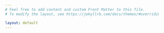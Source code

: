 ```yaml
---
# Feel free to add content and custom Front Matter to this file.
# To modify the layout, see https://jekyllrb.com/docs/themes/#overriding-theme-defaults

layout: default
---
```

<div id="mirador"></div>


<script>
var getvars = [];
window.location.href.replace(/[?&]+([^=&]+)=([^&]*)/gi, function(a, name, value) {
    getvars[name] = value;
});

const config = {
    id: 'mirador'
}


if (typeof getvars['manifest'] !== 'undefined') {

    
  var x = new SimpleParser();
  x.convert(getvars['manifest']).then((manifest)=>{
    console.log(manifest);

    switch (manifest['type']) {
                case 'Manifest':
                    if (typeof getvars['view'] !== 'undefined') {
                        config['windows'] = [{
                            'manifestId': getvars['manifest'],
                            'view': getvars['view']
                        }];
                    } else if (typeof getvars['canvasindex'] !== 'undefined') {
                        config['windows'] = [{
                            'manifestId': getvars['manifest'],
                            'canvasIndex': getvars['canvasindex']
                        }];
                    } else if (typeof getvars['canvas'] !== 'undefined') {
                        config['windows'] = [{
                            'manifestId': getvars['manifest'],
                            'canvasId': getvars['canvas']
                        }];
                    } else {
                        config['windows'] = [{
                            'manifestId': getvars['manifest']
                        }];
                    }
                    if(typeof getvars['nav'] !== 'undefined' || typeof getvars['thumbnails'] !== 'undefined') {
                        config['windows'][0].thumbnailNavigationPosition = 'far-bottom';
                        console.log(config);
                    }
                    break;
                case 'Collection':
                    if (typeof getvars['catalog'] !== 'undefined') {
			
			/*
			if(getvars['catalog'] == 'true') { getvars['catalog'] = 1; }
			var catalog_window_array = getvars['catalog'].split(',');
			*/
			

                        config['windows'] = [{"manifestId":'https://etcpanel.princeton.edu/IIIF/manifests/instructions/manifest.json'}];
                        config['catalog'] = [];
                        /*
                        manifest.items.forEach((item, index) => {
			   if(index < 1) {
                           var url = item.id;
                           config['windows'].push({
                               "manifestId": url
                           });
                           }
                        }); 
                        */
                        manifest.items.forEach((item, index) => {
                            config['catalog'].push({
                                "manifestId": item.id
                            });
                        });                       

                    } else {
                        config['windows'] = [{
                            manifestId: getvars['manifest']
                        }];
                    }

                    break;
      }
  }).then((data) => {
            Mirador.viewer(config);
            console.log(config);
  });;	




} else {
    Mirador.viewer(config);
}



</script>





